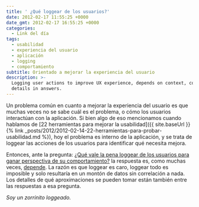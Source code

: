 ```yaml
---
title: ' ¿Qué loggear de los usuarios?'
date: 2012-02-17 11:55:25 +0000
date_gmt: 2012-02-17 16:55:25 +0000
categories:
  - Link del día
tags:
  - usabilidad
  - experiencia del usuario
  - aplicación
  - logging
  - comportamiento
subtitle: Orientado a mejorar la experiencia del usuario
description: >-
  Logging user actions to improve UX experience, depends on context, costly,
  details in answers.
---
```



Un problema común en cuanto a mejorar la experiencia del usuario es que muchas veces no se sabe cuál es el problema, o cómo los usuarios interactúan con la aplicación. Si bien algo de eso mencionamos cuando hablamos de [22 herramientas para mejorar la usabilidad]({{ site.baseUrl }}{% link _posts/2012/2012-02-14-22-herramientas-para-probar-usabilidad.md %}), hoy el problema es interno de la aplicación, y se trata de loggear las acciones de los usuarios para identificar qué necesita mejora.

Entonces, ante la pregunta: [ ¿Qué vale la pena loggear de los usuarios para ganar perspectiva de su comportamiento?](http://ux.stackexchange.com/questions/17026/which-users-actions-are-worth-logging-to-gain-better-perspective-on-their-behav) la respuesta es, como muchas veces, [depende](http://ux.stackexchange.com/a/17029/8702). La razón es que loggear es caro, loggear todo es imposible y solo resultaría en un montón de datos sin correlación a nada. Los detalles de qué aproximaciones se pueden tomar están también entre las respuestas a esa pregunta.

_Soy un zorrinito loggeado._
